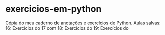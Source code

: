 # exercicios-em-python
Cópia do meu caderno de anotações e exercícios de Python.
Aulas salvas:
16:
Exercícios do 
17 com 18:
Exercícios do
19:
Exercícios do
